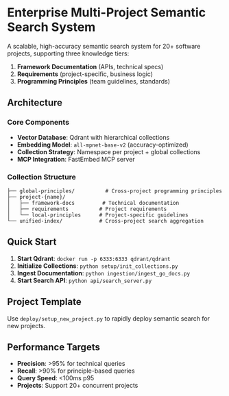 # Enterprise Multi-Project Semantic Search System

A scalable, high-accuracy semantic search system for 20+ software projects, supporting three knowledge tiers:

1. **Framework Documentation** (APIs, technical specs)
2. **Requirements** (project-specific, business logic) 
3. **Programming Principles** (team guidelines, standards)

## Architecture

### Core Components
- **Vector Database**: Qdrant with hierarchical collections
- **Embedding Model**: `all-mpnet-base-v2` (accuracy-optimized)
- **Collection Strategy**: Namespace per project + global collections
- **MCP Integration**: FastEmbed MCP server

### Collection Structure
```
├── global-principles/          # Cross-project programming principles
├── project-{name}/
│   ├── framework-docs         # Technical documentation
│   ├── requirements          # Project requirements
│   └── local-principles      # Project-specific guidelines
└── unified-index/            # Cross-project search aggregation
```

## Quick Start

1. **Start Qdrant**: `docker run -p 6333:6333 qdrant/qdrant`
2. **Initialize Collections**: `python setup/init_collections.py`
3. **Ingest Documentation**: `python ingestion/ingest_go_docs.py`
4. **Start Search API**: `python api/search_server.py`

## Project Template

Use `deploy/setup_new_project.py` to rapidly deploy semantic search for new projects.

## Performance Targets

- **Precision**: >95% for technical queries
- **Recall**: >90% for principle-based queries  
- **Query Speed**: <100ms p95
- **Projects**: Support 20+ concurrent projects